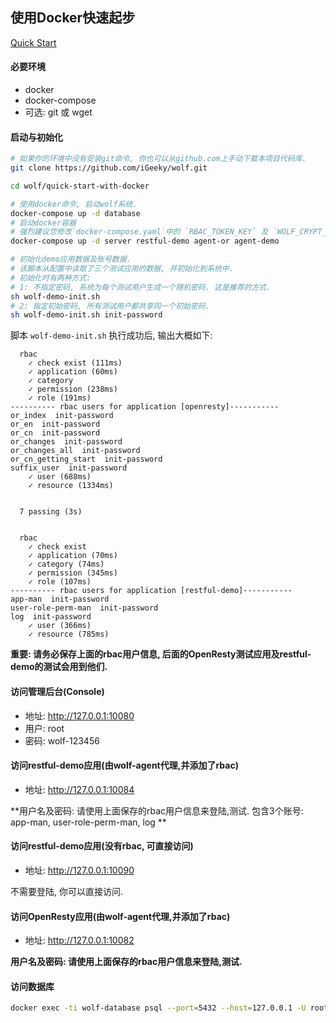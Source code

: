 ## 使用Docker快速起步

[Quick Start](./README.md)


#### 必要环境

* docker
* docker-compose
* 可选: git 或 wget



#### 启动与初始化

```bash
# 如果你的环境中没有安装git命令, 你也可以从github.com上手动下载本项目代码库.
git clone https://github.com/iGeeky/wolf.git

cd wolf/quick-start-with-docker

# 使用docker命令, 启动wolf系统.
docker-compose up -d database
# 启动docker容器
# 强烈建议您修改`docker-compose.yaml`中的 `RBAC_TOKEN_KEY` 及 `WOLF_CRYPT_KEY` 环境变量值, 使用默认设置可能会使系统处于风险之中.
docker-compose up -d server restful-demo agent-or agent-demo

# 初始化demo应用数据及账号数据.
# 该脚本从配置中读取了三个测试应用的数据, 并初始化到系统中.
# 初始化时有两种方式:
# 1: 不指定密码, 系统为每个测试用户生成一个随机密码. 这是推荐的方式.
sh wolf-demo-init.sh
# 2: 指定初始密码, 所有测试用户都共享同一个初始密码.
sh wolf-demo-init.sh init-password
```



脚本 `wolf-demo-init.sh` 执行成功后, 输出大概如下:

```
  rbac
    ✓ check exist (111ms)
    ✓ application (60ms)
    ✓ category
    ✓ permission (238ms)
    ✓ role (191ms)
---------- rbac users for application [openresty]-----------
or_index  init-password
or_en  init-password
or_cn  init-password
or_changes  init-password
or_changes_all  init-password
or_cn_getting_start  init-password
suffix_user  init-password
    ✓ user (688ms)
    ✓ resource (1334ms)


  7 passing (3s)


  rbac
    ✓ check exist
    ✓ application (70ms)
    ✓ category (74ms)
    ✓ permission (345ms)
    ✓ role (107ms)
---------- rbac users for application [restful-demo]-----------
app-man  init-password
user-role-perm-man  init-password
log  init-password
    ✓ user (366ms)
    ✓ resource (785ms)

```
**重要: 请务必保存上面的rbac用户信息, 后面的OpenResty测试应用及restful-demo的测试会用到他们.**



#### 访问管理后台(Console)

* 地址: http://127.0.0.1:10080
* 用户: root
* 密码: wolf-123456



#### 访问restful-demo应用(由wolf-agent代理,并添加了rbac)

* 地址: http://127.0.0.1:10084

**用户名及密码: 请使用上面保存的rbac用户信息来登陆,测试. 包含3个账号: app-man, user-role-perm-man, log **



#### 访问restful-demo应用(没有rbac, 可直接访问)

* 地址: http://127.0.0.1:10090

不需要登陆, 你可以直接访问.


#### 访问OpenResty应用(由wolf-agent代理,并添加了rbac)

* 地址: http://127.0.0.1:10082

**用户名及密码: 请使用上面保存的rbac用户信息来登陆,测试.**


#### 访问数据库

```bash
docker exec -ti wolf-database psql --port=5432 --host=127.0.0.1 -U root -d wolf
```
